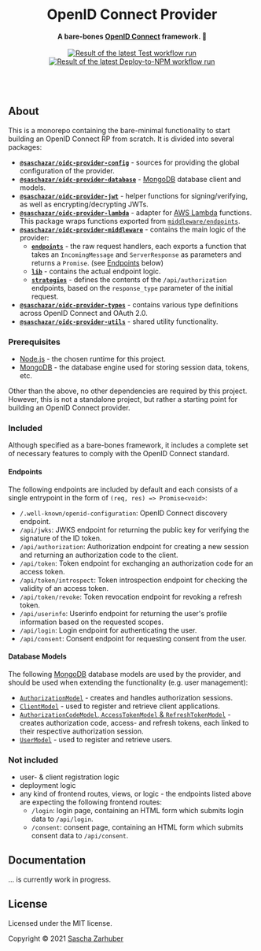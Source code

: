 <div align="center">
  <h1>OpenID Connect Provider</h1>
  <strong>A bare-bones <a href="https://openid.net/connect/" rel="noopener noreferrer">OpenID Connect</a> framework. 🔐</strong><br />
  <br />
  <a href="https://github.com/saschazar21/oidc-provider/actions/workflows/test.yml"><img alt="Result of the latest Test workflow run" src="https://github.com/saschazar21/oidc-provider/actions/workflows/test.yml/badge.svg" /></a> 
  <a href="https://github.com/saschazar21/oidc-provider/actions/workflows/deploy-to-npm.yml"><img alt="Result of the latest Deploy-to-NPM workflow run" src="https://github.com/saschazar21/oidc-provider/actions/workflows/deploy-to-npm.yml/badge.svg" /></a>
  <br />
  <br />
  <br />
  <br />
</div>

## About

This is a monorepo containing the bare-minimal functionality to start building an OpenID Connect RP from scratch. It is divided into several packages:

- **[`@saschazar/oidc-provider-config`](https://github.com/saschazar21/oidc-provider/tree/master/packages/config)** - sources for providing the global configuration of the provider.
- **[`@saschazar/oidc-provider-database`](https://github.com/saschazar21/oidc-provider/tree/master/packages/database)** - [MongoDB](https://mongodb.com/) database client and models.
- **[`@saschazar/oidc-provider-jwt`](https://github.com/saschazar21/oidc-provider/tree/master/packages/jwt)** - helper functions for signing/verifying, as well as encrypting/decrypting JWTs.
- **[`@saschazar/oidc-provider-lambda`](https://github.com/saschazar21/oidc-provider/tree/master/packages/lambda)** - adapter for [AWS Lambda](https://aws.amazon.com/lambda/) functions. This package wraps functions exported from [`middleware/endpoints`](https://github.com/saschazar21/oidc-provider/tree/main/packages/middleware/endpoints).
- **[`@saschazar/oidc-provider-middleware`](https://github.com/saschazar21/oidc-provider/tree/master/packages/middleware)** - contains the main logic of the provider:
  - **[`endpoints`](https://github.com/saschazar21/oidc-provider/tree/main/packages/middleware/endpoints)** - the raw request handlers, each exports a function that takes an `IncomingMessage` and `ServerResponse` as parameters and returns a `Promise`. (see [Endpoints](#endpoints) below)
  - **[`lib`](https://github.com/saschazar21/oidc-provider/tree/main/packages/middleware/lib)** - contains the actual endpoint logic.
  - **[`strategies`](https://github.com/saschazar21/oidc-provider/tree/main/packages/middleware/strategies)** - defines the contents of the `/api/authorization` endpoints, based on the `response_type` parameter of the initial request.
- **[`@saschazar/oidc-provider-types`](https://github.com/saschazar21/oidc-provider/tree/master/packages/types)** - contains various type definitions across OpenID Connect and OAuth 2.0.
- **[`@saschazar/oidc-provider-utils`](https://github.com/saschazar21/oidc-provider/tree/master/packages/utils)** - shared utility functionality.

### Prerequisites

- [Node.js](https://nodejs.org) - the chosen runtime for this project.
- [MongoDB](https://mongodb.com) - the database engine used for storing session data, tokens, etc.

Other than the above, no other dependencies are required by this project. However, this is not a standalone project, but rather a starting point for building an OpenID Connect provider.

### Included

Although specified as a bare-bones framework, it includes a complete set of necessary features to comply with the OpenID Connect standard.

#### Endpoints

The following endpoints are included by default and each consists of a single entrypoint in the form of `(req, res) => Promise<void>`:

- `/.well-known/openid-configuration`: OpenID Connect discovery endpoint.
- `/api/jwks`: JWKS endpoint for returning the public key for verifying the signature of the ID token.
- `/api/authorization`: Authorization endpoint for creating a new session and returning an authorization code to the client.
- `/api/token`: Token endpoint for exchanging an authorization code for an access token.
- `/api/token/introspect`: Token introspection endpoint for checking the validity of an access token.
- `/api/token/revoke`: Token revocation endpoint for revoking a refresh token.
- `/api/userinfo`: Userinfo endpoint for returning the user's profile information based on the requested scopes.
- `/api/login`: Login endpoint for authenticating the user.
- `/api/consent`: Consent endpoint for requesting consent from the user.

#### Database Models

The following [MongoDB](https://mongodb.com/) database models are used by the provider, and should be used when extending the functionality (e.g. user management):

- [`AuthorizationModel`](https://github.com/saschazar21/oidc-provider/blob/master/packages/database/lib/schemata/authorization.ts) - creates and handles authorization sessions.
- [`ClientModel`](https://github.com/saschazar21/oidc-provider/blob/master/packages/database/lib/schemata/client.ts) - used to register and retrieve client applications.
- [`AuthorizationCodeModel`, `AccessTokenModel` & `RefreshTokenModel`](https://github.com/saschazar21/oidc-provider/blob/master/packages/database/lib/schemata/token.ts) - creates authorization code, access- and refresh tokens, each linked to their respective authorization session.
- [`UserModel`](https://github.com/saschazar21/oidc-provider/blob/master/packages/database/lib/schemata/user.ts) - used to register and retrieve users.

### Not included

- user- & client registration logic
- deployment logic
- any kind of frontend routes, views, or logic - the endpoints listed above are expecting the following frontend routes:
  - `/login`: login page, containing an HTML form which submits login data to `/api/login`.
  - `/consent`: consent page, containing an HTML form which submits consent data to `/api/consent`.

## Documentation

... is currently work in progress.

## License

Licensed under the MIT license.

Copyright ©️ 2021 [Sascha Zarhuber](https://sascha.work)
